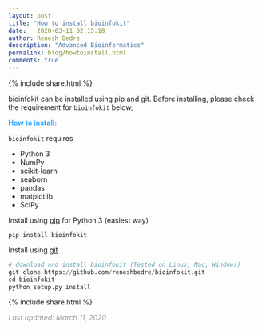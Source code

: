 ```yaml
---
layout: post
title: "How to install bioinfokit"
date:   2020-03-11 02:15:18
author: Renesh Bedre
description: "Advanced Bioinformatics"
permalink: blog/howtoinstall.html
comments: true
---
```


<p>
{% include  share.html %}
</p>

bioinfokit can be installed using pip and git. Before installing, please check the
requirement for `bioinfokit` below,

**<span style="color:#33a8ff">How to install:</span>**

`bioinfokit` requires
- Python 3
- NumPy
- scikit-learn
- seaborn
- pandas
- matplotlib
- SciPy

Install using <a href="https://pip.pypa.io/en/stable/installing/" target="_blank">pip</a> for Python 3 (easiest way)

```
pip install bioinfokit
```

Install using <a href="https://git-scm.com/book/en/v2/Getting-Started-Installing-Git" target="_blank">git</a>

```python
# download and install bioinfokit (Tested on Linux, Mac, Windows) 
git clone https://github.com/reneshbedre/bioinfokit.git
cd bioinfokit
python setup.py install
```

<p>
{% include  share.html %}
</p>


<span style="color:#9e9696"><i> Last updated: March 11, 2020</i> </span>